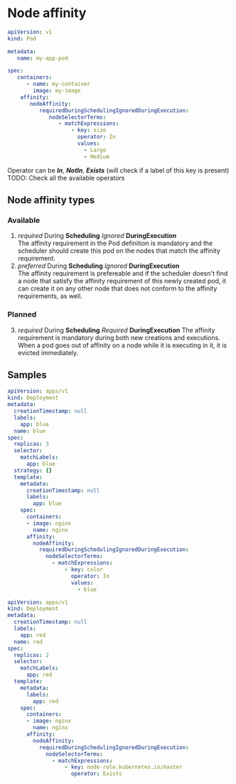 # Node affinity

```yaml
apiVersion: v1
kind: Pod

metadata:
   name: my-app-pod

spec:
   containers:
      - name: my-container
        image: my-image
    affinity:
       nodeAffinity:
          requiredDuringSchedulingIgnoredDuringExecution:
             nodeSelectorTerms:
                - matchExpressions:
                    - key: size
                      operator: In
                      values:
                        - Large
                        - Medium
```   
Operator can be **_In_**, _**NotIn**_, **_Exists_** (will check if a label of this key is present)   
TODO: Check all the available operators
## Node affinity types
### Available
1. _required_ During __Scheduling__ _Ignored_ __DuringExecution__   
    The affinity requirement in the Pod definition is mandatory and the scheduler should create this pod on the nodes that match the affinity requirement.    
2. _preferred_ During __Scheduling__ _Ignored_ __DuringExecution__  
    The affinity requirement is prefereable and if the scheduler doesn't find a node that satisfy the affinity requirement of this newly created pod, it can create it on any other node that does not conform to the affinity requirements, as well.
### Planned
3. _required_ During __Scheduling__ _Required_ __DuringExecution__
    The affinity requirement is mandatory during both new creations and executions. When a pod goes out of affinity on a node while it is executing in it, it is evicted immediately.


## Samples

```yaml
apiVersion: apps/v1
kind: Deployment
metadata:
  creationTimestamp: null
  labels:
    app: blue
  name: blue
spec:
  replicas: 3
  selector:
    matchLabels:
      app: blue
  strategy: {}
  template:
    metadata:
      creationTimestamp: null
      labels:
        app: blue
    spec:
      containers:
      - image: nginx
        name: nginx
      affinity:
        nodeAffinity:
          requiredDuringSchedulingIgnoredDuringExecution:
            nodeSelectorTerms:
              - matchExpressions:
                  - key: color
                    operator: In
                    values:
                      - blue
```

```yaml
apiVersion: apps/v1
kind: Deployment
metadata:
  creationTimestamp: null
  labels:
    app: red
  name: red
spec:
  replicas: 2
  selector:
    matchLabels:
      app: red
  template:
    metadata:
      labels:
        app: red
    spec:
      containers:
      - image: nginx
        name: nginx
      affinity:
        nodeAffinity:
          requiredDuringSchedulingIgnoredDuringExecution:
            nodeSelectorTerms:
              - matchExpressions:
                  - key: node-role.kubernetes.io/master
                    operator: Exists
```